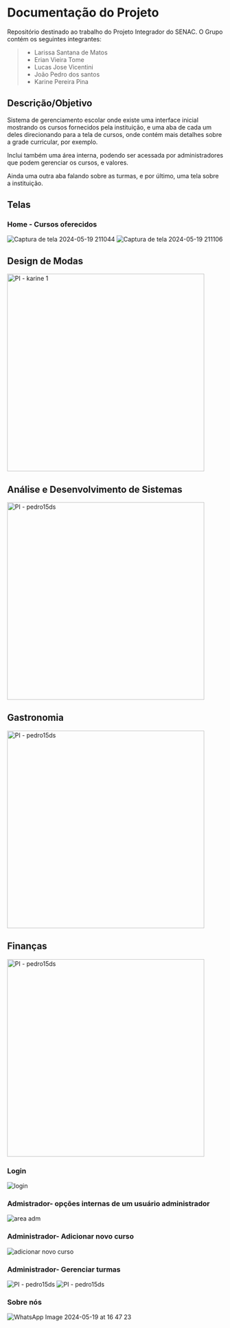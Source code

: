 # Documentação do Projeto

<p>Repositório destinado ao trabalho do Projeto Integrador do SENAC. O Grupo contém os seguintes integrantes:</p>

> - Larissa Santana de Matos
> - Erian Vieira Tome
> - Lucas Jose Vicentini
> - João Pedro dos santos
> - Karine Pereira Pina

## Descrição/Objetivo

<p>Sistema de gerenciamento escolar onde existe uma interface inicial mostrando os cursos fornecidos pela instituição, e uma aba de cada um deles direcionando para a tela de cursos, onde contém mais detalhes sobre a grade curricular, por exemplo.</p>

<p>Inclui também uma área interna, podendo ser acessada por administradores que podem gerenciar os cursos, e valores.</p>

<p>Ainda uma outra aba falando sobre as turmas, e por último, uma tela sobre a instituição.</p>

## Telas

### Home - Cursos oferecidos

![Captura de tela 2024-05-19 211044](https://github.com/ldematos/PI_grupo41/assets/155012602/d139dd07-2a69-48a0-a222-45ad10450696)
![Captura de tela 2024-05-19 211106](https://github.com/ldematos/PI_grupo41/assets/155012602/aa3ab06f-d46d-40ab-95ff-f6b5d1addb53)

## Design de Modas
<img width="459" alt="PI - karine 1" src="https://github.com/ldematos/PI_grupo41/assets/84131403/64f85c17-71e0-4e33-9756-8363ad69e825">

## Análise e Desenvolvimento de Sistemas
<img width="459" alt="PI - pedro15ds" src="https://github.com/ldematos/PI_grupo41/blob/main/WhatsApp%20Image%202024-05-20%20at%2009.21.18%20(1).jpeg">

## Gastronomia
<img width="459" alt="PI - pedro15ds" src="https://github.com/ldematos/PI_grupo41/blob/main/WhatsApp%20Image%202024-05-20%20at%2009.21.18.jpeg">

## Finanças
<img width="459" alt="PI - pedro15ds" src="https://github.com/ldematos/PI_grupo41/blob/main/WhatsApp%20Image%202024-05-20%20at%2009.21.19.jpeg">






### Login

![login](https://github.com/ldematos/PI_grupo41/blob/Erian/Login.png)

### Admistrador- opções internas de um usuário administrador
![area adm](https://github.com/ldematos/PI_grupo41/blob/Erian/Formulario.png)

### Administrador- Adicionar novo curso
![adicionar novo curso](https://github.com/ldematos/PI_grupo41/blob/Erian/Criar%20curso.png)

### Administrador- Gerenciar turmas

<img alt="PI - pedro15ds" src="https://github.com/Pedro15ds/PI/blob/main/WhatsApp%20Image%202024-05-20%20at%2012.17.01.jpeg">
<img alt="PI - pedro15ds" src="https://github.com/Pedro15ds/PI/blob/main/WhatsApp%20Image%202024-05-20%20at%2011.44.34.jpeg">

### Sobre nós
![WhatsApp Image 2024-05-19 at 16 47 23](https://github.com/ldematos/PI_grupo41/blob/Erian/Quem%20somos.png)



